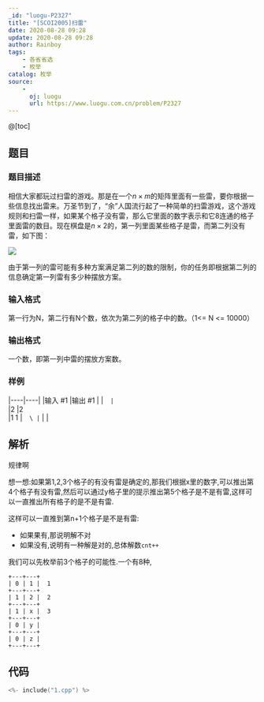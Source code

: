 ```yaml
---
_id: "luogu-P2327"
title: "[SCOI2005]扫雷"
date: 2020-08-28 09:28
update: 2020-08-28 09:28
author: Rainboy
tags:
    - 各省省选
    - 枚举
catalog: 枚举
source: 
    - 
      oj: luogu
      url: https://www.luogu.com.cn/problem/P2327
---
```


@[toc]

## 题目



### 题目描述

相信大家都玩过扫雷的游戏。那是在一个$n\times m$的矩阵里面有一些雷，要你根据一些信息找出雷来。万圣节到了，“余”人国流行起了一种简单的扫雷游戏，这个游戏规则和扫雷一样，如果某个格子没有雷，那么它里面的数字表示和它8连通的格子里面雷的数目。现在棋盘是$n\times 2$的，第一列里面某些格子是雷，而第二列没有雷，如下图：

![](https://cdn.luogu.com.cn/upload/pic/17825.png )

由于第一列的雷可能有多种方案满足第二列的数的限制，你的任务即根据第二列的信息确定第一列雷有多少种摆放方案。



### 输入格式
第一行为N，第二行有N个数，依次为第二列的格子中的数。（1<= N <= 10000）




### 输出格式

一个数，即第一列中雷的摆放方案数。




### 样例

|----|----|
|输入 #1  |输出 #1  |
|```  |```  \
|2  |2  \
|1  1  |```  \
|```  |   |




## 解析


规律啊


想一想:如果第1,2,3个格子的有没有雷是确定的,那我们根据x里的数字,可以推出第4个格子有没有雷,然后可以通过y格子里的提示推出第5个格子是不是有雷,这样可以一直推出所有格子的是不是有雷.

这样可以一直推到第n+1个格子是不是有雷:
 - 如果果有,那说明解不对
 - 如果没有,说明有一种解是对的,总体解数`cnt++`

我们可以先枚举前3个格子的可能性.一个有8种,


```
+---+---+
| 0 | 1 |  1
+---+---+
| 1 | 2 |  2
+---+---+
| 1 | x |  3
+---+---+
| 0 | y |
+---+---+
| 0 | z |
+---+---+
```

## 代码

```c
<%- include("1.cpp") %>
```
